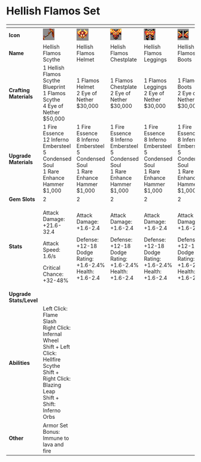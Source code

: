 # Hellish Flamos Set



<table data-header-hidden><thead><tr><th width="150"></th><th width="273"></th><th width="279"></th><th width="285"></th><th width="309"></th><th width="293"></th></tr></thead><tbody><tr><td><strong>Icon</strong></td><td><img src="../../../../.gitbook/assets/image.png" alt="" data-size="original"></td><td><img src="../../../../.gitbook/assets/image (1).png" alt="" data-size="original"></td><td><img src="../../../../.gitbook/assets/image (2).png" alt="" data-size="original"></td><td><img src="../../../../.gitbook/assets/image (3).png" alt="" data-size="original"></td><td><img src="../../../../.gitbook/assets/image (4).png" alt="" data-size="original"></td></tr><tr><td><strong>Name</strong></td><td>Hellish Flamos Scythe</td><td>Hellish Flamos Helmet</td><td>Helish Flamos Chestplate</td><td>Hellish Flamos Leggings</td><td>Hellish Flamos Boots</td></tr><tr><td><strong>Crafting Materials</strong></td><td>1 Hellish Flamos Scythe Blueprint<br>1 Flamos Scythe<br>4 Eye of Nether<br>$50,000</td><td>1 Flamos Helmet<br>2 Eye of Nether<br>$30,000</td><td>1 Flamos Chestplate<br>2 Eye of Nether<br>$30,000</td><td>1 Flamos Leggings<br>2 Eye of Nether<br>$30,000</td><td>1 Flamos Boots<br>2 Eye of Nether<br>$30,000</td></tr><tr><td><strong>Upgrade Materials</strong></td><td>1 Fire Essence<br>12 Inferno Embersteel<br>5 Condensed Soul<br>1 Rare Enhance Hammer<br>$1,000</td><td>1 Fire Essence<br>8 Inferno Embersteel<br>5 Condensed Soul<br>1 Rare Enhance Hammer<br>$1,000</td><td>1 Fire Essence<br>8 Inferno Embersteel<br>5 Condensed Soul<br>1 Rare Enhance Hammer<br>$1,000</td><td>1 Fire Essence<br>8 Inferno Embersteel<br>5 Condensed Soul<br>1 Rare Enhance Hammer<br>$1,000</td><td>1 Fire Essence<br>8 Inferno Embersteel<br>5 Condensed Soul<br>1 Rare Enhance Hammer<br>$1,000</td></tr><tr><td><strong>Gem Slots</strong></td><td>2</td><td>2</td><td>2</td><td>2</td><td>2</td></tr><tr><td><strong>Stats</strong></td><td><p>Attack Damage: +21.6-32.4</p><p>Attack Speed: 1.6/s</p><p>Critical Chance: +32-48%</p></td><td><p>Attack Damage: +1.6-2.4</p><p>Defense: +12-18<br>Dodge Rating: +1.6-2.4%<br>Health: +1.6-2.4</p></td><td><p>Attack Damage: +1.6-2.4</p><p>Defense: +12-18<br>Dodge Rating: +1.6-2.4%<br>Health: +1.6-2.4</p></td><td><p>Attack Damage: +1.6-2.4</p><p>Defense: +12-18<br>Dodge Rating: +1.6-2.4%<br>Health: +1.6-2.4</p></td><td><p>Attack Damage: +1.6-2.4</p><p>Defense: +12-18<br>Dodge Rating: +1.6-2.4%<br>Health: +1.6-2.4</p></td></tr><tr><td><strong>Upgrade Stats/Level</strong></td><td></td><td></td><td></td><td></td><td></td></tr><tr><td><strong>Abilities</strong></td><td>Left Click: Flame Slash<br>Right Click: Infernal Wheel<br>Shift + Left Click: Hellfire Scythe<br>Shift + Right Click: Blazing Leap<br>Shift + Shift: Inferno Orbs</td><td></td><td></td><td></td><td></td></tr><tr><td><strong>Other</strong></td><td>Armor Set Bonus:<br>Immune to lava and fire</td><td></td><td></td><td></td><td></td></tr></tbody></table>

